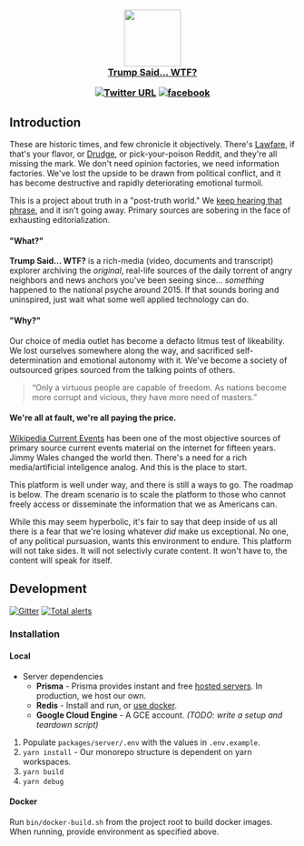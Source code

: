 <h3 align="center">

<img src="https://trumpsaid.wtf/img/trump.svg" height=100>
<br>
<a href="https://trumpsaid.wtf">Trump Said... WTF?</a>

[![Twitter URL](https://img.shields.io/twitter/url/http/shields.io.svg?style=flat-square)](https://twitter.com/trumpsaidwtf)
[![facebook](https://img.shields.io/badge/facebook--3b5998.svg?style=flat-square)](https://fb.me/trumpsaid)

</h2>

## Introduction

These are historic times, and few chronicle it objectively. There's [Lawfare](https://www.lawfareblog.com), if that's your flavor, or [Drudge](http://drudgereport.com/), or pick-your-poison Reddit, and they're all missing the mark. We don't need opinion factories, we need information factories. We've lost the upside to be drawn from political conflict, and it has become destructive and rapidly deteriorating emotional turmoil.

This is a project about truth in a "post-truth world." We [keep hearing that phrase](https://trends.google.com/trends/explore?date=2016-01-01%202018-08-29&q=post%20truth), and it isn't going away. Primary sources are sobering in the face of exhausting editorialization.

#### "What?"

**Trump Said... WTF?** is a rich-media (video, documents and transcript) explorer archiving the _original_, real-life sources of the daily torrent of angry neighbors and news anchors you've been seeing since... _something_ happened to the national psyche around 2015. If that sounds boring and uninspired, just wait what some well applied technology can do.

#### "Why?"

Our choice of media outlet has become a defacto litmus test of likeability. We lost ourselves somewhere along the way, and sacrificed self-determination and emotional autonomy with it. We've become a society of outsourced gripes sourced from the talking points of others.

> “Only a virtuous people are capable of freedom. As nations become more corrupt and vicious, they have more need of masters.”

#### We're all at fault, we're all paying the price.

[Wikipedia Current Events](https://en.wikipedia.org/wiki/Portal:Current_events) has been one of the most objective sources of primary source current events material on the internet for fifteen years. Jimmy Wales changed the world then. There's a need for a rich media/artificial inteligence analog. And this is the place to start.

This platform is well under way, and there is still a ways to go. The roadmap is below. The dream scenario is to scale the platform to those who cannot freely access or disseminate the information that we as Americans can.

While this may seem hyperbolic, it's fair to say that deep inside of us all there is a fear that we're losing whatever _did_ make us exceptional. No one, of any political pursuasion, wants this environment to endure. This platform will not take sides. It will not selectivly curate content. It won't have to, the content will speak for itself.

## Development

[![Gitter](https://img.shields.io/gitter/room/nwjs/nw.js.svg?style=flat-square)](https://gitter.im/trumpsaidwtf/)
[![Total alerts](https://img.shields.io/lgtm/alerts/g/kazazes/trumpsaid-wtf.svg?logo=lgtm&logoWidth=18&style=flat-square)](https://lgtm.com/projects/g/kazazes/trumpsaid-wtf/alerts/)

### Installation

#### Local

- Server dependencies
  - **Prisma** - Prisma provides instant and free [hosted servers](https://www.prisma.io/docs/quickstart/). In production, we host our own.
  - **Redis** - Install and run, or [use docker](https://github.com/bitnami/bitnami-docker-redis/blob/master/4.0/docker-compose.yml).
  - **Google Cloud Engine** - A GCE account. _(TODO: write a setup and teardown script)_

1. Populate `packages/server/.env` with the values in `.env.example`.
2. `yarn install` - Our monorepo structure is dependent on yarn workspaces.
3. `yarn build`
4. `yarn debug`

#### Docker

Run `bin/docker-build.sh` from the project root to build docker images. When running, provide environment as specified above.
